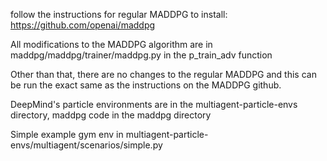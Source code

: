 follow the instructions for regular MADDPG to install: https://github.com/openai/maddpg

All modifications to the MADDPG algorithm are in maddpg/maddpg/trainer/maddpg.py in the p_train_adv function

Other than that, there are no changes to the regular MADDPG and this can be run the exact same as the instructions on the MADDPG github.

DeepMind's particle environments are in the multiagent-particle-envs directory, maddpg code in the maddpg directory

Simple example gym env in multiagent-particle-envs/multiagent/scenarios/simple.py